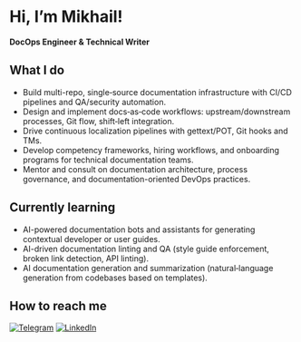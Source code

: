 # Hi, I’m Mikhail!
**DocOps Engineer & Technical Writer**

## What I do

- Build multi-repo, single‑source documentation infrastructure with CI/CD pipelines and QA/security automation.  
- Design and implement docs‑as‑code workflows: upstream/downstream processes, Git flow, shift‑left integration.  
- Drive continuous localization pipelines with gettext/POT, Git hooks and TMs.  
- Develop competency frameworks, hiring workflows, and onboarding programs for technical documentation teams.  
- Mentor and consult on documentation architecture, process governance, and documentation-oriented DevOps practices.

## Currently learning

- AI-powered documentation bots and assistants for generating contextual developer or user guides. 
- AI-driven documentation linting and QA (style guide enforcement, broken link detection, API linting).
- AI documentation generation and summarization (natural‑language generation from codebases based on templates).

## How to reach me

[![Telegram](https://img.shields.io/badge/Telegram-2CA5E0?style=for-the-badge&logo=telegram&logoColor=white)](https://t.me/mbmarutyan)
[![LinkedIn](https://img.shields.io/badge/linkedin-%230077B5.svg?style=for-the-badge&logo=linkedin&logoColor=white)](https://www.linkedin.com/in/mikhail-marutyan/)
